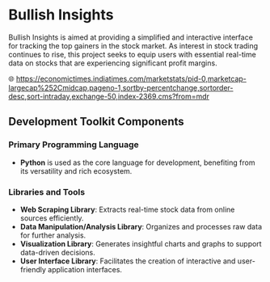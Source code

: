 # Bullish Insights

Bullish Insights is aimed at providing a simplified and interactive interface for tracking the top gainers in the stock market. As interest in stock trading continues to rise, this project seeks to equip users with essential real-time data on stocks that are experiencing significant profit margins.

:globe_with_meridians: https://economictimes.indiatimes.com/marketstats/pid-0,marketcap-largecap%252Cmidcap,pageno-1,sortby-percentchange,sortorder-desc,sort-intraday,exchange-50,index-2369.cms?from=mdr

## Development Toolkit Components

### Primary Programming Language
- **Python** is used as the core language for development, benefiting from its versatility and rich ecosystem.

### Libraries and Tools

- **Web Scraping Library**: Extracts real-time stock data from online sources efficiently.
- **Data Manipulation/Analysis Library**: Organizes and processes raw data for further analysis.
- **Visualization Library**: Generates insightful charts and graphs to support data-driven decisions.
- **User Interface Library**: Facilitates the creation of interactive and user-friendly application interfaces.

